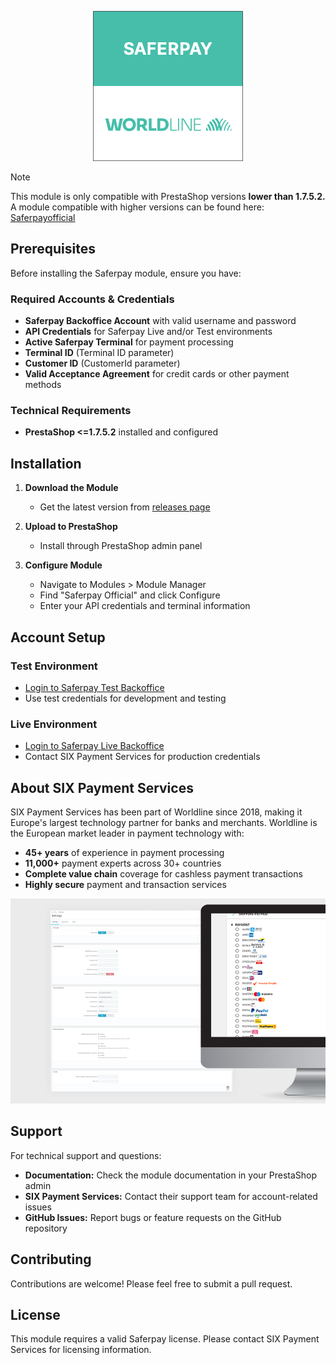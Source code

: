 <p align="center">
    <a href="https://www.six-payment-services.com" target="_blank">
        <img src="./views/img/readme/img.png" />
    </a>
</p>

> [!NOTE]
> This module is only compatible with PrestaShop versions **lower than 1.7.5.2.**\
> A module compatible with higher versions can be found here: [Saferpayofficial](https://github.com/Invertus/saferpayofficial)

## Prerequisites

Before installing the Saferpay module, ensure you have:

### Required Accounts & Credentials
- **Saferpay Backoffice Account** with valid username and password
- **API Credentials** for Saferpay Live and/or Test environments
- **Active Saferpay Terminal** for payment processing
- **Terminal ID** (Terminal ID parameter)
- **Customer ID** (CustomerId parameter)
- **Valid Acceptance Agreement** for credit cards or other payment methods

### Technical Requirements
- **PrestaShop <=1.7.5.2** installed and configured

## Installation

1. **Download the Module**
   - Get the latest version from [releases page](https://github.com/Invertus/saferpayofficial/releases)

2. **Upload to PrestaShop**
   - Install through PrestaShop admin panel

3. **Configure Module**
   - Navigate to Modules > Module Manager
   - Find "Saferpay Official" and click Configure
   - Enter your API credentials and terminal information

## Account Setup

### Test Environment
- [Login to Saferpay Test Backoffice](https://test.saferpay.com/BO/Login)
- Use test credentials for development and testing

### Live Environment
- [Login to Saferpay Live Backoffice](https://www.saferpay.com/BO/Login)
- Contact SIX Payment Services for production credentials

## About SIX Payment Services

SIX Payment Services has been part of Worldline since 2018, making it Europe's largest technology partner for banks and merchants. Worldline is the European market leader in payment technology with:

- **45+ years** of experience in payment processing
- **11,000+** payment experts across 30+ countries
- **Complete value chain** coverage for cashless payment transactions
- **Highly secure** payment and transaction services

<p align="center">
    <a href="https://www.six-payment-services.com" target="_blank">
        <img src="./views/img/readme/02.png" alt="SIX Payment Services Features" />
    </a>
</p>

## Support

For technical support and questions:
- **Documentation:** Check the module documentation in your PrestaShop admin
- **SIX Payment Services:** Contact their support team for account-related issues
- **GitHub Issues:** Report bugs or feature requests on the GitHub repository

## Contributing

Contributions are welcome! Please feel free to submit a pull request.

## License

This module requires a valid Saferpay license. Please contact SIX Payment Services for licensing information.